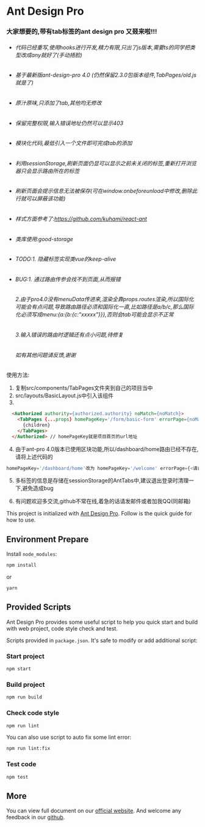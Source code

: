 # Ant Design Pro

### 大家想要的,带有tab标签的ant design pro 又叕来啦!!!

- ###### 代码已经重写,使用hooks进行开发,精力有限,只出了js版本,需要ts的同学把类型改成any就好了(手动捂脸)

- ###### 基于最新版ant-design-pro 4.0 (仍然保留2.3.0包版本组件,TabPages/old.js就是了)

- ###### 原汁原味,只添加了tab,其他均无修改

- ###### 保留完整权限,输入错误地址仍然可以显示403

- ###### 模块化代码,最低引入一个文件即可完成tab的添加

- ###### 利用sessionStorage,刷新页面仍显可以显示之前未关闭的标签,重新打开浏览器只会显示路由所在的标签

- ###### 刷新页面会提示信息无法被保存(可在window.onbeforeunload中修改,删除此行就可以屏蔽该功能)

- ###### 样式方面参考了:https://github.com/kuhami/react-ant

- ###### 类库使用:good-storage

- ###### TODO:1. 隐藏标签实现类vue的keep-alive

- ###### BUG:1. 通过路由传参会找不到页面,从而报错

  ######          2.由于pro4.0没有menuData传进来,渲染全靠props.routes渲染,所以国际化可能会有点问题,导致路由路径必须和国际化一直,比如路径是a/b/c,那么国际化必须写成menu:{a:{b:{c:"xxxxx"}}},否则会tab可能会显示不正常

  ######          3.输入错误的路由时逻辑还有点小问题,待修复

  ######          如有其他问题请反馈,谢谢

使用方法: 

1. 复制src/components/TabPages文件夹到自己的项目当中
2. src/layouts/BasicLayout.js中引入该组件
3.  

  ```html
    <Authorized authority={authorized.authority} noMatch={noMatch}>
      <TabPages {...props} homePageKey='/form/basic-form' errorPage={noMatch} maxTab="5"> // maxTab="5"作用:标签开多了可能导致浏览器崩溃,设置一个最大数量,超出会提示
        {children}
      </TabPages>
    </Authorized> // homePageKey就是项目首页的url地址
  ```

4. 由于ant-pro 4.0版本已使用区块功能,所以/dashboard/home路由已经不存在,请将上述代码的

```javascript
homePageKey='/dashboard/home'改为 homePageKey='/welcome' errorPage={<请自行修改 />}
```

5. 多标签的信息是存储在sessionStorage的AntTabs中,建议退出登录时清理一下,避免造成bug

6. 有问题欢迎多交流,github不常在线,着急的话请发邮件或者加我QQ(同邮箱)

This project is initialized with [Ant Design Pro](https://pro.ant.design). Follow is the quick guide for how to use.

## Environment Prepare

Install `node_modules`:

```bash
npm install
```

or

```bash
yarn
```

## Provided Scripts

Ant Design Pro provides some useful script to help you quick start and build with web project, code style check and test.

Scripts provided in `package.json`. It's safe to modify or add additional script:

### Start project

```bash
npm start
```

### Build project

```bash
npm run build
```

### Check code style

```bash
npm run lint
```

You can also use script to auto fix some lint error:

```bash
npm run lint:fix
```

### Test code

```bash
npm test
```

## More

You can view full document on our [official website](https://pro.ant.design). And welcome any feedback in our [github](https://github.com/ant-design/ant-design-pro).
